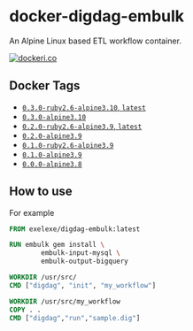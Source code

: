 # docker-digdag-embulk
An Alpine Linux based ETL workflow container.

[![dockeri.co](https://dockeri.co/image/exelexe/digdag-embulk)](https://hub.docker.com/r/exelexe/digdag-embulk)

## Docker Tags
- [`0.3.0-ruby2.6-alpine3.10`, `latest`](https://github.com/exelexe/docker-digdag-embulk/blob/master/0.3.0/ruby2.6-alpine3.10/Dockerfile)
- [`0.3.0-alpine3.10`](https://github.com/exelexe/docker-digdag-embulk/blob/master/0.3.0/alpine3.10/Dockerfile)
- [`0.2.0-ruby2.6-alpine3.9`, `latest`](https://github.com/exelexe/docker-digdag-embulk/blob/master/0.2.0/ruby2.6-alpine3.9/Dockerfile)
- [`0.2.0-alpine3.9`](https://github.com/exelexe/docker-digdag-embulk/blob/master/0.2.0/alpine3.9/Dockerfile)
- [`0.1.0-ruby2.6-alpine3.9`](https://github.com/exelexe/docker-digdag-embulk/blob/master/0.1.0/ruby2.6-alpine3.9/Dockerfile)
- [`0.1.0-alpine3.9`](https://github.com/exelexe/docker-digdag-embulk/blob/master/0.1.0/alpine3.9/Dockerfile)
- [`0.0.0-alpine3.8`](https://github.com/exelexe/docker-digdag-embulk/blob/master/0.0.0/alpine3.8/Dockerfile)


## How to use

For example

```Dockerfile
FROM exelexe/digdag-embulk:latest

RUN embulk gem install \
        embulk-input-mysql \
        embulk-output-bigquery

WORKDIR /usr/src/
CMD ["digdag", "init", "my_workflow"]

WORKDIR /usr/src/my_workflow
COPY . .
CMD ["digdag","run","sample.dig"]
```
